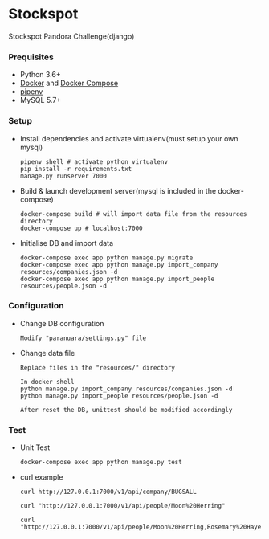 # Stockspot
Stockspot Pandora Challenge(django)


### Prequisites

- Python 3.6+
- [Docker](https://www.docker.com/) and [Docker Compose](https://docs.docker.com/compose/)
- [pipenv](https://pipenv.readthedocs.io/en/latest/)
- MySQL 5.7+

### Setup

- Install dependencies and activate virtualenv(must setup your own mysql)

  ```
  pipenv shell # activate python virtualenv
  pip install -r requirements.txt
  manage.py runserver 7000
  ```

- Build & launch development server(mysql is included in the docker-compose)

  ```
  docker-compose build # will import data file from the resources directory
  docker-compose up # localhost:7000
  ```

- Initialise DB and import data
  ```
  docker-compose exec app python manage.py migrate
  docker-compose exec app python manage.py import_company resources/companies.json -d
  docker-compose exec app python manage.py import_people resources/people.json -d
  ```

### Configuration

- Change DB configuration

  ```
  Modify "paranuara/settings.py" file
  ```

- Change data file
  ```
  Replace files in the "resources/" directory
  
  In docker shell
  python manage.py import_company resources/companies.json -d
  python manage.py import_people resources/people.json -d

  After reset the DB, unittest should be modified accordingly
  ```

### Test

- Unit Test
  ```
  docker-compose exec app python manage.py test
  ```

- curl example
  ```
  curl http://127.0.0.1:7000/v1/api/company/BUGSALL

  curl "http://127.0.0.1:7000/v1/api/people/Moon%20Herring"

  curl "http://127.0.0.1:7000/v1/api/people/Moon%20Herring,Rosemary%20Hayes"
  ```
